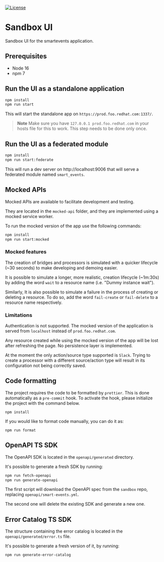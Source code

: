 [![License](https://img.shields.io/badge/license-Apache--2.0-blue.svg)](http://www.apache.org/licenses/LICENSE-2.0)

# Sandbox UI

Sandbox UI for the smartevents application.

## Prerequisites

- Node 16
- npm 7

## Run the UI as a standalone application

```sh
npm install
npm run start
```

This will start the standalone app on `https://prod.foo.redhat.com:1337/`.

> **Note**
> Make sure you have `127.0.0.1 prod.foo.redhat.com` in your hosts file for this to work.
> This step needs to be done only once.

## Run the UI as a federated module

```sh
npm install
npm run start:federate
```

This will run a dev server on http://localhost:9006 that will serve a federated module named `smart_events`.

## Mocked APIs

Mocked APIs are available to facilitate development and testing.

They are located in the `mocked-api` folder, and they are implemented using a mocked service worker.

To run the mocked version of the app use the following commands:

```sh
npm install
npm run start:mocked
```

### Mocked features

The creation of bridges and processors is simulated with a quicker lifecycle (~30 seconds) to make developing and demoing easier.

It is possible to simulate a longer, more realistic, creation lifecycle (~1m:30s) by adding the word `wait` to a resource name (i.e. "Dummy instance wait").

Similarly, It is also possible to simulate a failure in the process of creating or deleting a resource. To do so, add the word `fail-create` or `fail-delete` to a resource name respectively.

### Limitations

Authentication is not supported. The mocked version of the application is served from `localhost` instead of `prod.foo.redhat.com`.

Any resource created while using the mocked version of the app will be lost after refreshing the page. No persistence layer is implemented.

At the moment the only action/source type supported is `Slack`. Trying to create a processor with a different source/action type will result in its configuration not being correctly saved.

## Code formatting

The project requires the code to be formatted by `prettier`. This is done automatically as a `pre-commit` hook. To activate the hook, please initialize the project with the command below.

```
npm install
```

If you would like to format code manually, you can do it as:

```
npm run format
```

## OpenAPI TS SDK

The OpenAPI SDK is located in the `openapi/generated` directory.

It's possible to generate a fresh SDK by running:

```sh
npm run fetch-openapi
npm run generate-openapi
```

The first script will download the OpenAPI spec from the `sandbox` repo, replacing `openapi/smart-events.yml`.

The second one will delete the existing SDK and generate a new one.

## Error Catalog TS SDK

The structure containing the error catalog is located in the `openapi/generated/error.ts` file.

It's possible to generate a fresh version of it, by running:

```sh
npm run generate-error-catalog
```
